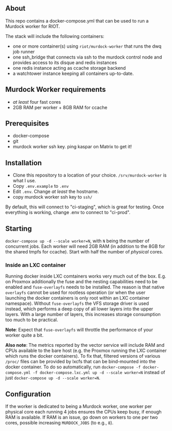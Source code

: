 ## About

This repo contains a docker-compose.yml that can be used to run a Murdock worker
for RIOT.

The stack will include the following containers:

- one or more container(s) using `riot/murdock-worker` that runs the dwq job runner
- one ssh_bridge that connects via ssh to the murdock control node and provides
  access to its disque and redis instances
- one redis instance acting as ccache storage backend
- a watchtower instance keeping all containers up-to-date.

## Murdock Worker requirements

- _at least_ four fast cores
- 2GB RAM per worker + 8GB RAM for ccache

## Prerequisites

- docker-compose
- git
- murdock worker ssh key. ping kaspar on Matrix to get it!

## Installation

- Clone this repository to a location of your choice.
  `/srv/murdock-worker` is what I use.
- Copy `.env.example` to `.env`
- Edit `.env`. Change _at least_ the hostname.
- copy murdock worker ssh key to `ssh/`

By default, this will connect to "ci-staging", which is great for testing.
Once everything is working, change .env to connect to "ci-prod".

## Starting

`docker-compose up -d --scale worker=N`, with `N` being the number of concurrent
jobs. Each worker will need 2GB RAM (in addition to the 8GB for the shared tmpfs
for ccache).
Start with half the number of *physical* cores.

### Inside an LXC container

Running docker inside LXC comtainers works very much out of the box. E.g. on Proxmox additionally
the fuse and the nesting capabilities need to be enabled and `fuse-overlayfs` needs to be installed.
The reason is that native `overlayfs` cannot be used for rootless operation (or when the user
launching the docker containers is only root within an LXC container namespace). Without
`fuse-overlayfs` the VFS storage driver is used instead, which performs a deep copy of all lower
layers into the upper layers. With a large number of layers, this increases storage consumption
too much to be practical.

**Note**: Expect that `fuse-overlayfs` will throttle the performance of your worker quite a bit.

**Also note**: The metrics reported by the vector service will include RAM and CPUs available to the
bare host (e.g. the Proxmox running the LXC container which runs the docker containers). To fix
that, filtered versions of various `/proc/` files can be provided by lxcfs that can be bind-mounted
into the docker container. To do so automatically, run
`docker-compose -f docker-compose.yml -f docker-compose.lxc.yml up -d --scale worker=N` instead of
just `docker-compose up -d --scale worker=N`.

## Configuration

If the worker is dedicated to being a Murdock worker, one worker per physical
core each running 4 jobs ensures the CPUs keep busy, if enough RAM is available.
If RAM is an issue, go down on workers to one per two cores, possible increasing
`MURDOCK_JOBS` (to e.g., `8`).
